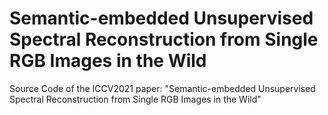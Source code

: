 # Semantic-embedded Unsupervised Spectral Reconstruction from Single RGB Images in the Wild
Source Code of the ICCV2021 paper: "Semantic-embedded Unsupervised Spectral Reconstruction from Single RGB Images in the Wild"
